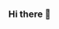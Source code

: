 ### Hi there 👋

<!--
**xpeedy/xpeedy** is a ✨ _special_ ✨ repository because its `README.md` (this file) appears on your GitHub profile.

Here are some ideas to get you started:

- 🔭 I’m currently working on ... Blue Witness
- 🌱 I’m currently learning ... AntD
- 👯 I’m looking to collaborate on ... AntD 
- 🤔 I’m looking for help with ... AWS
- 💬 Ask me about ... Anything!
- 📫 How to reach me: ... hgarcia.py@gmail.com
- 😄 Pronouns: ... He/Him
- ⚡ Fun fact: ... I ride motorcycles!!! 
-->
